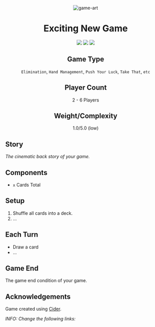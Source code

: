 <div align="center">

![game-art]
        
# Exciting New Game

[![][stars]][gh-url]
[![][release]][gh-url]
[![][last-commit]][gh-url]

## Game Type
`Elimination`, `Hand Management`, `Push Your Luck`, `Take That`, `etc`

## Player Count
2 - 6 Players

## Weight/Complexity
1.0/5.0 (low)

</div>

## Story

<i>The cinematic back story of your game.</i>

## Components
- `x` Cards Total

## Setup

1. Shuffle all cards into a deck.
2. ...
        
## Each Turn

- Draw a card
- ...

## Game End

The game end condition of your game.


## Acknowledgements
Game created using [Cider][cider].

*INFO: Change the following links:*

[game-art]: assets/cosmic-apple.png
[gh-url]: https://github.com/oatear/cosmic-apple-game
[stars]: https://badgen.net/github/stars/oatear/cosmic-apple-game?cache=600
[release]: https://badgen.net/github/release/oatear/cosmic-apple-game?cache=600
[last-commit]: https://img.shields.io/github/last-commit/oatear/cosmic-apple-game
[cider]: https://github.com/oatear/cider
